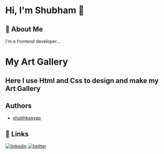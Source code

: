 
# Hi, I'm Shubham 👋

  
## 🚀 About Me
I'm a frontend developer...

  
# My Art Gallery

## Here I use Html and Css to design and make my Art Gallery




## Authors

- [shubhkasyap](https://github.com/shubhkasyap)

  
## 🔗 Links
[![linkedin](https://img.shields.io/badge/linkedin-0A66C2?style=for-the-badge&logo=linkedin&logoColor=white)](https://www.linkedin.com/in/shubham-kumar-132940182/)
[![twitter](https://img.shields.io/badge/twitter-1DA1F2?style=for-the-badge&logo=twitter&logoColor=white)](https://twitter.com/Shubhamkasyyap)

  
